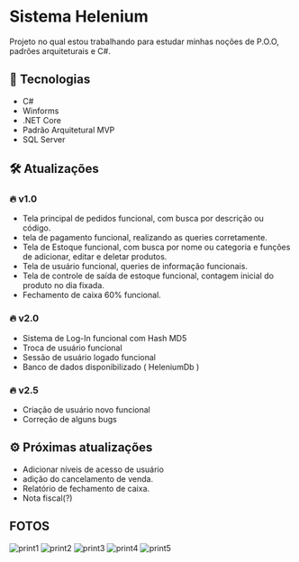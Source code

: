 # Sistema Helenium 
Projeto no qual estou trabalhando para estudar minhas noções de P.O.O, padrões arquiteturais e C#.

## 🔧 Tecnologias
- C#
- Winforms
- .NET Core
- Padrão Arquitetural MVP
- SQL Server

## 🛠 Atualizações

### 🔥 v1.0
- Tela principal de pedidos funcional, com busca por descrição ou código.
- tela de pagamento funcional, realizando as queries corretamente.
- Tela de Estoque funcional, com busca por nome ou categoria e funções de adicionar, editar e deletar produtos.
- Tela de usuário funcional, queries de informação funcionais.
- Tela de controle de saída de estoque funcional, contagem inicial do produto no dia fixada.
- Fechamento de caixa 60% funcional.

### 🔥 v2.0
- Sistema de Log-In funcional com Hash MD5
- Troca de usuário funcional
- Sessão de usuário logado funcional
- Banco de dados disponibilizado ( HeleniumDb )

### 🔥 v2.5
- Criação de usuário novo funcional
- Correção de alguns bugs

## ⚙️ Próximas atualizações

- Adicionar níveis de acesso de usuário
- adição do cancelamento de venda.
- Relatório de fechamento de caixa.
- Nota fiscal(?)


## FOTOS
![print1](https://user-images.githubusercontent.com/110192027/203840134-34be44fc-8b4f-416e-9e94-25f1ecb893dc.png)
![print2](https://user-images.githubusercontent.com/110192027/203840147-57a0e5d7-4da4-4afd-833f-30c80ad14a9f.png)
![print3](https://user-images.githubusercontent.com/110192027/203840168-089b4ebb-d851-4ec5-9cf5-8212f447544a.png)
![print4](https://user-images.githubusercontent.com/110192027/203840177-473cd571-dc01-4736-baa0-e1578a1d59c2.png)
![print5](https://user-images.githubusercontent.com/110192027/203840187-f4aea0ae-9fe5-495c-b6b4-cf97dea32601.png)
